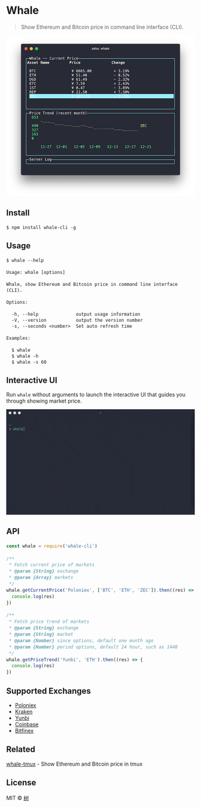# Whale

> Show Ethereum and Bitcoin price in command line interface (CLI).

<img src="snapshot/dashboard.png">

## Install
```
$ npm install whale-cli -g
```

## Usage
```
$ whale --help

Usage: whale [options]

Whale, show Ethereum and Bitcoin price in command line interface (CLI).

Options:

  -h, --help              output usage information
  -V, --version           output the version number
  -s, --seconds <number>  Set auto refresh time

Examples:

  $ whale
  $ whale -h
  $ whale -s 60
```

## Interactive UI
Run `whale` without arguments to launch the interactive UI that guides you through showing market price.

<img src="snapshot/interactive.gif" width="1290">

## API
```javascript
const whale = require('whale-cli')

/**
 * Fetch current price of markets
 * @param {String} exchange
 * @param {Array} markets
 */
whale.getCurrentPrice('Poloniex', ['BTC', 'ETH', 'ZEC']).then((res) => {
  console.log(res)
})

/**
 * Fetch price trend of markets
 * @param {String} exchange
 * @param {String} market
 * @param {Number} since options, default one month ago
 * @param {Number} period options, default 24 hour, such as 1440
 */
whale.getPriceTrend('Yunbi', 'ETH').then((res) => {
  console.log(res)
})
```

## Supported Exchanges
- [Poloniex](https://poloniex.com)
- [Kraken](https://kraken.com)
- [Yunbi](https://yunbi.com)
- [Coinbase](https://coinbase.com/)
- [Bitfinex](https://bitfinex.com/)

## Related
[whale-tmux](https://github.com/Aaaaaashu/Whale/blob/master/README.tmux.md) - Show Ethereum and Bitcoin price in tmux

## License

MIT © [树](https://github.com/Aaaaaashu/Whale/blob/master/LICENSE)
